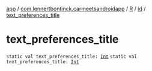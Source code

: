 [app](../../../index.md) / [com.lennertbontinck.carmeetsandroidapp](../../index.md) / [R](../index.md) / [id](index.md) / [text_preferences_title](./text_preferences_title.md)

# text_preferences_title

`static val text_preferences_title: `[`Int`](https://kotlinlang.org/api/latest/jvm/stdlib/kotlin/-int/index.html)
`static val text_preferences_title: `[`Int`](https://kotlinlang.org/api/latest/jvm/stdlib/kotlin/-int/index.html)